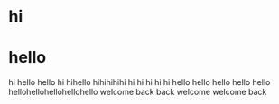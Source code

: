# hi
# hello
hi hello
hello hi
hihello
hihihihihi
hi hi hi hi hi
hello hello hello hello hello
hellohellohellohellohello
welcome
back
back welcome
welcome back
